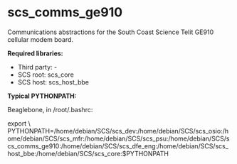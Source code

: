 # scs_comms_ge910
Communications abstractions for the South Coast Science Telit GE910 cellular modem board.

**Required libraries:** 

* Third party: -
* SCS root: scs_core
* SCS host: scs_host_bbe


**Typical PYTHONPATH:**

Beaglebone, in /root/.bashrc:

export \\
PYTHONPATH=/home/debian/SCS/scs_dev:/home/debian/SCS/scs_osio:/home/debian/SCS/scs_mfr:/home/debian/SCS/scs_psu:/home/debian/SCS/scs_comms_ge910:/home/debian/SCS/scs_dfe_eng:/home/debian/SCS/scs_host_bbe:/home/debian/SCS/scs_core:$PYTHONPATH
